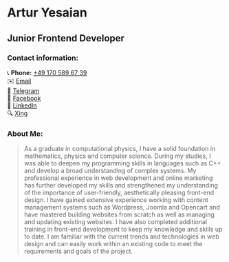 # Artur Yesaian
## Junior Frontend Developer

### Contact information:
📞 **Phone:** [+49 170 589 67 39](tel:+491705896739)    
✉️ [Email](mailto:artesayan2@gmail.com)   
📲 [Telegram](https://t.me/archikes)   
📘 [Facebook](https://facebook.com/yesayan.artur)    
🔗 [LinkedIn](https://linkedin.com/in/artur-yesaian)    
🔍 [Xing](https://xing.com/profile/Artur_Yesaian)  

### About Me:
>As a graduate in computational physics, I have a solid foundation in mathematics, physics and computer science. During my studies, I was able to deepen my programming skills in languages such as C++ and develop a broad understanding of complex systems. My professional experience in web development and online marketing has further developed my skills and strengthened my understanding of the importance of user-friendly, aesthetically pleasing front-end design. I have gained extensive experience working with content management systems such as Wordpress, Joomla and Opencart and have mastered building websites from scratch as well as managing and updating existing websites. I have also completed additional training in front-end development to keep my knowledge and skills up to date. I am familiar with the current trends and technologies in web design and can easily work within an existing code to meet the requirements and goals of the project.

